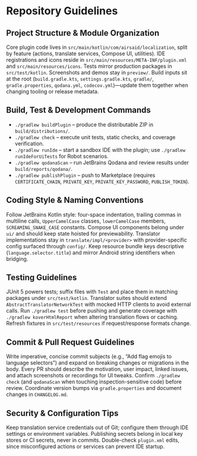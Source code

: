 # Repository Guidelines

## Project Structure & Module Organization
Core plugin code lives in `src/main/kotlin/com/airsaid/localization`, split by feature (actions, translate services, Compose UI, utilities). IDE registrations and icons reside in `src/main/resources/META-INF/plugin.xml` and `src/main/resources/icons`. Tests mirror production packages in `src/test/kotlin`. Screenshots and demos stay in `preview/`. Build inputs sit at the root (`build.gradle.kts`, `settings.gradle.kts`, `gradle/`, `gradle.properties`, `qodana.yml`, `codecov.yml`)—update them together when changing tooling or release metadata.

## Build, Test & Development Commands
- `./gradlew buildPlugin` – produce the distributable ZIP in `build/distributions/`.
- `./gradlew check` – execute unit tests, static checks, and coverage verification.
- `./gradlew runIde` – start a sandbox IDE with the plugin; use `./gradlew runIdeForUiTests` for Robot scenarios.
- `./gradlew qodanaScan` – run JetBrains Qodana and review results under `build/reports/qodana/`.
- `./gradlew publishPlugin` – push to Marketplace (requires `CERTIFICATE_CHAIN`, `PRIVATE_KEY`, `PRIVATE_KEY_PASSWORD`, `PUBLISH_TOKEN`).

## Coding Style & Naming Conventions
Follow JetBrains Kotlin style: four-space indentation, trailing commas in multiline calls, `UpperCamelCase` classes, `lowerCamelCase` members, `SCREAMING_SNAKE_CASE` constants. Compose UI components belong under `ui/` and should keep state hoisted for previewability. Translator implementations stay in `translate/impl/<provider>` with provider-specific config surfaced through `config/`. Keep resource bundle keys descriptive (`language.selector.title`) and mirror Android string identifiers when bridging.

## Testing Guidelines
JUnit 5 powers tests; suffix files with `Test` and place them in matching packages under `src/test/kotlin`. Translator suites should extend `AbstractTranslatorNetworkTest` with mocked HTTP clients to avoid external calls. Run `./gradlew test` before pushing and generate coverage with `./gradlew koverHtmlReport` when altering translation flows or caching. Refresh fixtures in `src/test/resources` if request/response formats change.

## Commit & Pull Request Guidelines
Write imperative, concise commit subjects (e.g., “Add flag emojis to language selectors”) and expand on breaking changes or migrations in the body. Every PR should describe the motivation, user impact, linked issues, and attach screenshots or recordings for UI tweaks. Confirm `./gradlew check` (and `qodanaScan` when touching inspection-sensitive code) before review. Coordinate version bumps via `gradle.properties` and document changes in `CHANGELOG.md`.

## Security & Configuration Tips
Keep translation service credentials out of Git; configure them through IDE settings or environment variables. Publishing secrets belong in local key stores or CI secrets, never in commits. Double-check `plugin.xml` edits, since misconfigured actions or services can prevent IDE startup.
